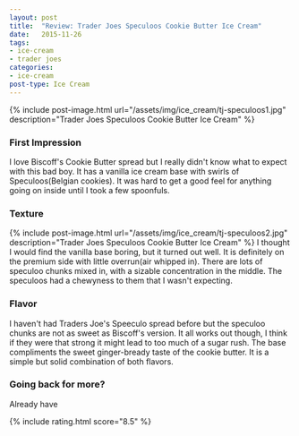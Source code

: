 ```yaml
---
layout: post
title:  "Review: Trader Joes Speculoos Cookie Butter Ice Cream"
date:   2015-11-26
tags:
- ice-cream
- trader joes
categories:
- ice-cream
post-type: Ice Cream
---
```

{% include post-image.html url="/assets/img/ice_cream/tj-speculoos1.jpg" description="Trader Joes Speculoos Cookie Butter Ice Cream" %}

### First Impression
I love Biscoff's Cookie Butter spread but I really didn't know what to expect with this bad boy. It has a vanilla ice cream base with swirls of Speculoos(Belgian cookies). It was hard to get a good feel for anything going on inside until I took a few spoonfuls.

### Texture
{% include post-image.html url="/assets/img/ice_cream/tj-speculoos2.jpg" description="Trader Joes Speculoos Cookie Butter Ice Cream" %}
I thought I would find the vanilla base boring, but it turned out well. It is definitely on the premium side with little overrun(air whipped in). There are lots of speculoo chunks mixed in, with a sizable concentration in the middle. The speculoos had a chewyness to them that I wasn't expecting.

### Flavor
I haven't had Traders Joe's Speeculo spread before but the speculoo chunks are not as sweet as Biscoff's version. It all works out though, I think if they were that strong it might lead to too much of a sugar rush. The base compliments the sweet ginger-bready taste of the cookie butter. It is a simple but solid combination of both flavors.

### Going back for more?
Already have

{% include rating.html score="8.5" %}
